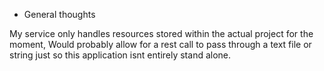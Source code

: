 * General thoughts

My service only handles resources stored within the actual project for the moment,
Would probably allow for a rest call to pass through a text file or string just so this application isnt entirely stand
alone.
